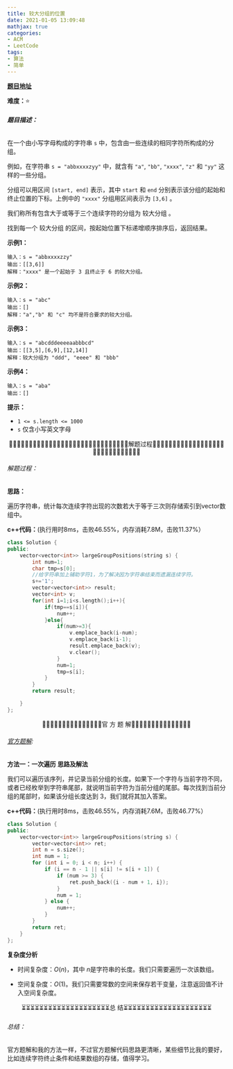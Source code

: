 ```yaml
---
title: 较大分组的位置
date: 2021-01-05 13:09:48
mathjax: true
categories:
- ACM
- LeetCode
tags:
- 算法
- 简单
---
```


**[题目地址](https://leetcode-cn.com/problems/positions-of-large-groups/)**

**难度：**⭐

###### **题目描述：**

在一个由小写字母构成的字符串 `s` 中，包含由一些连续的相同字符所构成的分组。

例如，在字符串 `s = "abbxxxxzyy"` 中，就含有 `"a"`, `"bb"`, `"xxxx"`, `"z"` 和 `"yy"` 这样的一些分组。

分组可以用区间 `[start, end]` 表示，其中 `start` 和 `end` 分别表示该分组的起始和终止位置的下标。上例中的 `"xxxx"` 分组用区间表示为 `[3,6]` 。

我们称所有包含大于或等于三个连续字符的分组为 较大分组 。

找到每一个 较大分组 的区间，按起始位置下标递增顺序排序后，返回结果。

<!-- more -->

**示例1：**

```
输入：s = "abbxxxxzzy"
输出：[[3,6]]
解释："xxxx" 是一个起始于 3 且终止于 6 的较大分组。
```

**示例2：**

```
输入：s = "abc"
输出：[]
解释："a","b" 和 "c" 均不是符合要求的较大分组。
```

**示例3：**

```
输入：s = "abcdddeeeeaabbbcd"
输出：[[3,5],[6,9],[12,14]]
解释：较大分组为 "ddd", "eeee" 和 "bbb"
```

**示例4：**

```
输入：s = "aba"
输出：[]
```

**提示：**

- `1 <= s.length <= 1000`
- `s` 仅含小写英文字母



<center>🙋‍♂️🙋‍♂️🙋‍♂️🙋‍♂️🙋‍♂️🙋‍♂️🙋‍♂️🙋‍♂️🙋‍♂️🙋‍♂️🙋‍♂️🙋‍♂️🙋‍♂️🙋‍♂️🙋‍♂️解题过程🙋‍♂️🙋‍♂️🙋‍♂️🙋‍♂️🙋‍♂️🙋‍♂️🙋‍♂️🙋‍♂️🙋‍♂️🙋‍♂️🙋‍♂️🙋‍♂️🙋‍♂️🙋‍♂️🙋‍♂️</center>

###### 解题过程：

**思路：**

遍历字符串，统计每次连续字符出现的次数若大于等于三次则存储索引到vector数组中。

**c++代码：**(执行用时8ms，击败46.55%，内存消耗7.8M，击败11.37%）

```c++
class Solution {
public:
    vector<vector<int>> largeGroupPositions(string s) {
        int num=1;
        char tmp=s[0];
        //给字符串加上辅助字符1，为了解决因为字符串结束而遗漏连续字符。
        s+='1';
        vector<vector<int>> result;
        vector<int> v;
        for(int i=1;i<s.length();i++){
            if(tmp==s[i]){
                num++;
            }else{
                if(num>=3){
                    v.emplace_back(i-num);
                    v.emplace_back(i-1);
                    result.emplace_back(v);
                    v.clear();
                }
                num=1;
                tmp=s[i];
            }
        }
        return result;

    }
};
```



<center>💎💎💎💎💎💎💎💎💎💎💎💎💎💎💎官 方 题 解💎💎💎💎💎💎💎💎💎💎💎💎💎💎💎</center>

###### [官方题解](https://leetcode-cn.com/problems/positions-of-large-groups/solution/jiao-da-fen-zu-de-wei-zhi-by-leetcode-so-fi3n/):

**方法一：一次遍历**
**思路及解法**

我们可以遍历该序列，并记录当前分组的长度。如果下一个字符与当前字符不同，或者已经枚举到字符串尾部，就说明当前字符为当前分组的尾部。每次找到当前分组的尾部时，如果该分组长度达到 3，我们就将其加入答案。

**c++代码：**(执行用时8ms，击败46.55%，内存消耗7.6M，击败46.77%）

```c++
class Solution {
public:
    vector<vector<int>> largeGroupPositions(string s) {
        vector<vector<int>> ret;
        int n = s.size();
        int num = 1;
        for (int i = 0; i < n; i++) {
            if (i == n - 1 || s[i] != s[i + 1]) {
                if (num >= 3) {
                    ret.push_back({i - num + 1, i});
                }
                num = 1;
            } else {
                num++;
            }
        }
        return ret;
    }
};
```

**复杂度分析**

- 时间复杂度：$O(n)$，其中 $n$是字符串的长度。我们只需要遍历一次该数组。

- 空间复杂度：$O(1)$。我们只需要常数的空间来保存若干变量，注意返回值不计入空间复杂度。





<center>⏳⏳⏳⏳⏳⏳⏳⏳⏳⏳⏳⏳⏳⏳⏳⏳⏳⏳⏳⏳总 结⏳⏳⏳⏳⏳⏳⏳⏳⏳⏳⏳⏳⏳⏳⏳⏳⏳⏳⏳⏳</center>

###### 总结：

官方题解和我的方法一样，不过官方题解代码思路更清晰，某些细节比我的要好，比如连续字符终止条件和结果数组的存储，值得学习。

